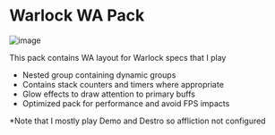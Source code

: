 # Warlock WA Pack

![image](https://media.wago.io/screenshots/gyhnVF_b_/66031eb9ebdcef75d57de1c0.png)


This pack contains WA layout for Warlock specs that I play

- Nested group containing dynamic groups
- Contains stack counters and timers where appropriate
- Glow effects to draw attention to primary buffs
- Optimized pack for performance and avoid FPS impacts

*Note that I mostly play Demo and Destro so affliction not configured
